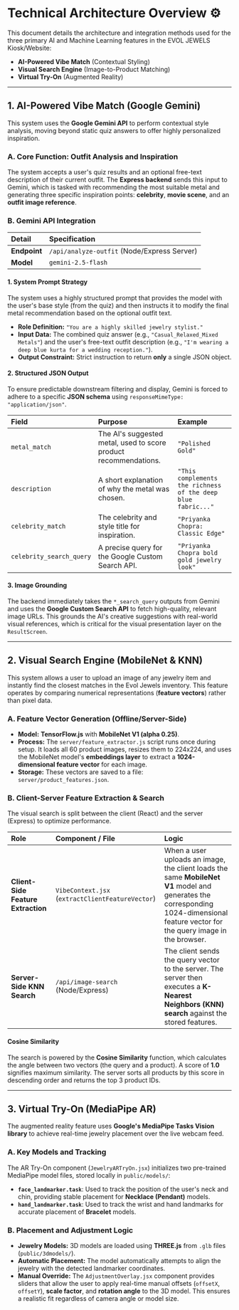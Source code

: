# Technical Architecture Overview ⚙️

This document details the architecture and integration methods used for the three primary AI and Machine Learning features in the EVOL JEWELS Kiosk/Website:

* **AI-Powered Vibe Match** (Contextual Styling)
* **Visual Search Engine** (Image-to-Product Matching)
* **Virtual Try-On** (Augmented Reality)

---

## 1. AI-Powered Vibe Match (Google Gemini)

This system uses the **Google Gemini API** to perform contextual style analysis, moving beyond static quiz answers to offer highly personalized inspiration.

### A. Core Function: Outfit Analysis and Inspiration

The system accepts a user's quiz results and an optional free-text description of their current outfit. The **Express backend** sends this input to Gemini, which is tasked with recommending the most suitable metal and generating three specific inspiration points: **celebrity**, **movie scene**, and an **outfit image reference**.

### B. Gemini API Integration

| Detail | Specification |
| :--- | :--- |
| **Endpoint** | `/api/analyze-outfit` (Node/Express Server) |
| **Model** | `gemini-2.5-flash` |

#### 1. System Prompt Strategy
The system uses a highly structured prompt that provides the model with the user's base style (from the quiz) and then instructs it to modify the final metal recommendation based on the optional outfit text.

* **Role Definition:** `"You are a highly skilled jewelry stylist."`
* **Input Data:** The combined quiz answer (e.g., `"Casual_Relaxed_Mixed Metals"`) and the user's free-text outfit description (e.g., `"I'm wearing a deep blue kurta for a wedding reception."`).
* **Output Constraint:** Strict instruction to return **only** a single JSON object.

#### 2. Structured JSON Output
To ensure predictable downstream filtering and display, Gemini is forced to adhere to a specific **JSON schema** using `responseMimeType: "application/json"`.

| Field | Purpose | Example |
| :--- | :--- | :--- |
| `metal_match` | The AI's suggested metal, used to score product recommendations. | `"Polished Gold"` |
| `description` | A short explanation of why the metal was chosen. | `"This complements the richness of the deep blue fabric..."` |
| `celebrity_match` | The celebrity and style title for inspiration. | `"Priyanka Chopra: Classic Edge"` |
| `celebrity_search_query` | A precise query for the Google Custom Search API. | `"Priyanka Chopra bold gold jewelry look"` |

#### 3. Image Grounding
The backend immediately takes the `*_search_query` outputs from Gemini and uses the **Google Custom Search API** to fetch high-quality, relevant image URLs. This grounds the AI's creative suggestions with real-world visual references, which is critical for the visual presentation layer on the `ResultScreen`.

---

## 2. Visual Search Engine (MobileNet & KNN)

This system allows a user to upload an image of any jewelry item and instantly find the closest matches in the Evol Jewels inventory. This feature operates by comparing numerical representations (**feature vectors**) rather than pixel data.

### A. Feature Vector Generation (Offline/Server-Side)

* **Model:** **TensorFlow.js** with **MobileNet V1 (alpha 0.25)**.
* **Process:** The `server/feature_extractor.js` script runs once during setup. It loads all 60 product images, resizes them to 224x224, and uses the MobileNet model's **embeddings layer** to extract a **1024-dimensional feature vector** for each image.
* **Storage:** These vectors are saved to a file: `server/product_features.json`.

### B. Client-Server Feature Extraction & Search

The visual search is split between the client (React) and the server (Express) to optimize performance.

| Role | Component / File | Logic |
| :--- | :--- | :--- |
| **Client-Side Feature Extraction** | `VibeContext.jsx` (`extractClientFeatureVector`) | When a user uploads an image, the client loads the same **MobileNet V1** model and generates the corresponding 1024-dimensional feature vector for the query image in the browser. |
| **Server-Side KNN Search** | `/api/image-search` (Node/Express) | The client sends the query vector to the server. The server then executes a **K-Nearest Neighbors (KNN) search** against the stored features. |

#### Cosine Similarity
The search is powered by the **Cosine Similarity** function, which calculates the angle between two vectors (the query and a product). A score of **1.0** signifies maximum similarity. The server sorts all products by this score in descending order and returns the top 3 product IDs.

---

## 3. Virtual Try-On (MediaPipe AR)

The augmented reality feature uses **Google's MediaPipe Tasks Vision library** to achieve real-time jewelry placement over the live webcam feed.

### A. Key Models and Tracking

The AR Try-On component (`JewelryARTryOn.jsx`) initializes two pre-trained MediaPipe model files, stored locally in `public/models/`:

* **`face_landmarker.task`**: Used to track the position of the user's neck and chin, providing stable placement for **Necklace (Pendant)** models.
* **`hand_landmarker.task`**: Used to track the wrist and hand landmarks for accurate placement of **Bracelet** models.

### B. Placement and Adjustment Logic

* **Jewelry Models:** 3D models are loaded using **THREE.js** from `.glb` files (`public/3dmodels/`).
* **Automatic Placement:** The model automatically attempts to align the jewelry with the detected landmarker coordinates.
* **Manual Override:** The `AdjustmentOverlay.jsx` component provides sliders that allow the user to apply real-time manual offsets (`offsetX`, `offsetY`), **scale factor**, and **rotation angle** to the 3D model. This ensures a realistic fit regardless of camera angle or model size.
